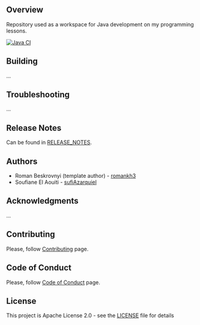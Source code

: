 ## Overview
Repository used as a workspace for Java development on my programming lessons.

[![Java CI](https://github.com/SufiAzarquiel/java-newworkspace/actions/workflows/maven.yml/badge.svg)](https://github.com/SufiAzarquiel/java-newworkspace/actions/workflows/maven.yml)

## Building
...

## Troubleshooting
...

## Release Notes
Can be found in [RELEASE_NOTES](RELEASE_NOTES.md).

## Authors
* Roman Beskrovnyi (template author) - [romankh3](https://github.com/romankh3)
* Soufiane El Aouiti - [sufiAzarquiel](https://github.com/SufiAzarquiel)

## Acknowledgments
...

## Contributing
Please, follow [Contributing](CONTRIBUTING.md) page.

## Code of Conduct
Please, follow [Code of Conduct](CODE_OF_CONDUCT.md) page.

## License
This project is Apache License 2.0 - see the [LICENSE](LICENSE) file for details
